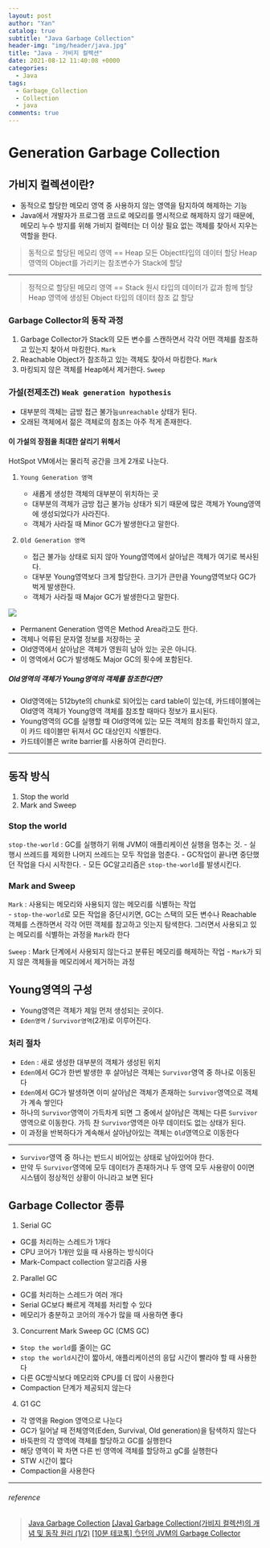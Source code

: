 ```yaml
---
layout: post
author: "Yan"
catalog: true
subtitle: "Java Garbage Collection"
header-img: "img/header/java.jpg"
title: "Java - 가비지 컬렉션"
date: 2021-08-12 11:40:08 +0000
categories:
  - Java
tags:
  - Garbage_Collection
  - Collection
  - java
comments: true
---
```


# Generation Garbage Collection

## 가비지 컬렉션이란?

- 동적으로 할당한 메모리 영역 중 사용하지 않는 영역을 탐지하여 해제하는 기능
- Java에서 개발자가 프로그램 코드로 메모리를 명시적으로 해제하지 않기 때문에, 메모리 누수 방지를 위해 가비지 컬렉터는 더 이상 필요 없는 객체를 찾아서 지우는 역할을 한다.

> 동적으로 할당된 메모리 영역 == Heap
> 모든 Object타입의 데이터 할당
> Heap 영역의 Object를 가리키는 참조변수가 Stack에 할당
---
> 정적으로 할당된 메모리 영역 == Stack
> 원시 타입의 데이터가 값과 함께 할당
> Heap 영역에 생성된 Object 타입의 데이터 참조 값 할당

### Garbage Collector의 동작 과정

1. Garbage Collector가 Stack의 모든 변수를 스캔하면서 각각 어떤 객체를 참조하고 있는지 찾아서 마킹한다. `Mark`
2. Reachable Object가 참조하고 있는 객체도 찾아서 마킹한다. `Mark`
3. 마킹되지 않은 객체를 Heap에서 제거한다. `Sweep`

### 가설(전제조건) `Weak generation hypothesis`

- 대부분의 객체는 금방 접근 불가능`unreachable` 상태가 된다.
- 오래된 객체에서 젊은 객체로의 참조는 아주 적게 존재한다.

#### 이 가설의 장점을 최대한 살리기 위해서

HotSpot VM에서는 물리적 공간을 크게 2개로 나눈다.

1. `Young Generation 영역`
    - 새롭게 생성한 객체의 대부분이 위치하는 곳
    - 대부분의 객체가 금방 접근 불가능 상태가 되기 때문에 많은 객체가 Young영역에 생성되었다가 사라진다.
    - 객체가 사라질 때 Minor GC가 발생한다고 말한다.

2. `Old Generation 영역`
    - 접근 불가능 상태로 되지 않아 Young영역에서 살아남은 객체가 여기로 복사된다.
    - 대부분 Young영역보다 크게 할당한다. 크기가 큰만큼 Young영역보다 GC가 벅게 발생한다.
    - 객체가 사라질 때 Major GC가 발생한다고 말한다.

![](https://d2.naver.com/content/images/2015/06/helloworld-1329-1.png)
- Permanent Generation 영역은 Method Area라고도 한다.
- 객체나 억류된 문자열 정보를 저장하는 곳
- Old영역에서 살아남은 객체가 영원히 남아 있는 곳은 아니다.
- 이 영역에서 GC가 발생해도 Major GC의 횟수에 포함된다.
  
##### Old영역의 객체가 Young영역의 객체를 참조한다면?

- Old영역에는 512byte의 chunk로 되어있는 card table이 있는데, 카드테이블에는 Old영역 객체가 Young영역 객체를 참조할 때마다 정보가 표시된다. 
- Young영역의 GC를 실행할 때 Old영역에 있는 모든 객체의 참조를 확인하지 않고, 이 카드 테이블만 뒤져서 GC 대상인지 식별한다.
- 카드테이블은 write barrier를 사용하여 관리한다. 

---

## 동작 방식

1. Stop the world
2. Mark and Sweep

### Stop the world

`stop-the-world` : GC를 실행하기 위해 JVM이 애플리케이션 실행을 멈추는 것. 
    - 실행시 쓰레드를 제외한 나머지 쓰레드는 모두 작업을 멈춘다. 
    - GC작업이 끝나면 중단했던 작업을 다시 시작한다. 
    - 모든 GC알고리즘은 `stop-the-world`를 발생시킨다.

### Mark and Sweep

`Mark` : 사용되는 메모리와 사용되지 않는 메모리를 식별하는 작업  
    - `stop-the-world`로 모든 작업을 중단시키면, GC는 스택의 모든 변수나 Reachable 객체를 스캔하면서 각각 어떤 객체를 참고하고 잇는지 탐색한다. 그러면서 사용되고 있는 메모리를 식별하는 과정을 `Mark`라 한다  

`Sweep` : Mark 단계에서 사용되지 않는다고 분류된 메모리를 해제하는 작업
    - `Mark`가 되지 않은 객체들을 메모리에서 제거하는 과정


## Young영역의 구성

- Young영역은 객체가 제일 먼저 생성되는 곳이다.
- `Eden영역` / `Survivor영역`(2개)로 이루어진다.

### 처리 절차

- `Eden` : 새로 생성한 대부분의 객체가 생성된 위치
- `Eden`에서 GC가 한번 발생한 후 살아남은 객체는 `Survivor`영역 중 하나로 이동된다
- `Eden`에서 GC가 발생하면 이미 살아남은 객체가 존재하는 `Survivor`영역으로 객체가 계속 쌓인다
- 하나의 `Survivor`영역이 가득차게 되면 그 중에서 살아남은 객체는 다른 `Survivor`영역으로 이동한다. 가득 찬 `Survivor`영역은 아무 데이터도 없는 상태가 된다.
- 이 과정을 반복하다가 계속해서 살아남아있는 객체는 `Old`영역으로 이동한다
---
- `Survivor`영역 중 하나는 반드시 비어있는 상태로 남아있어야 한다.
- 만약 두 `Survivor`영역에 모두 데이터가 존재하거나 두 영역 모두 사용량이 0이면 시스템이 정상적인 상황이 아니라고 보면 된다

## Garbage Collector 종류

1. Serial GC
- GC를 처리하는 스레드가 1개다
- CPU 코어가 1개만 있을 때 사용하는 방식이다
- Mark-Compact collection 알고리즘 사용

2. Parallel GC
- GC를 처리하는 스레드가 여러 개다
- Serial GC보다 빠르게 객체를 처리할 수 있다
- 메모리가 충분하고 코어의 개수가 많을 때 사용하면 좋다

3. Concurrent Mark Sweep GC (CMS GC)
- `Stop the world`를 줄이는 GC
- `stop the world`시간이 짧아서, 애플리케이션의 응답 시간이 빨라야 할 때 사용한다
- 다른 GC방식보다 메모리와 CPU를 더 많이 사용한다
- Compaction 단계가 제공되지 않는다

4. G1 GC
- 각 영역을 Region 영역으로 나눈다
- GC가 일어날 때 전체영역(Eden, Survival, Old generation)을 탐색하지 않는다
- 바둑판의 각 영역에 객체를 할당하고 GC를 실행한다
- 해당 영역이 꽉 차면 다른 빈 영역에 객체를 할당하고 gC를 실행한다
- STW 시간이 짧다
- Compaction을 사용한다

---
###### reference 
> [Java Garbage Collection](https://d2.naver.com/helloworld/1329)
> [[Java] Garbage Collection(가비지 컬렉션)의 개념 및 동작 원리 (1/2)](https://mangkyu.tistory.com/118)
> [[10분 테코톡] 👌던의 JVM의 Garbage Collector](https://youtu.be/vZRmCbl871I)
